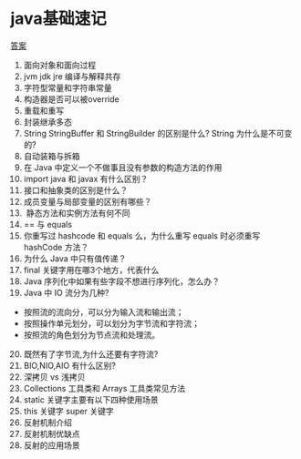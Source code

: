 # java基础速记

[答案](../shortanswer/java基础速记.md)

1. 面向对象和面向过程 
2. jvm jdk jre 编译与解释共存
3. 字符型常量和字符串常量
4. 构造器是否可以被override
5. 重载和重写
6. 封装继承多态
7. String StringBuffer 和 StringBuilder 的区别是什么? String 为什么是不可变的?
8. 自动装箱与拆箱
9. 在 Java 中定义一个不做事且没有参数的构造方法的作用
10. import java 和 javax 有什么区别？
11. 接口和抽象类的区别是什么？
12. 成员变量与局部变量的区别有哪些？
13.  静态方法和实例方法有何不同
14. == 与 equals
15. 你重写过 hashcode 和 equals 么，为什么重写 equals 时必须重写 hashCode 方法？
16. 为什么 Java 中只有值传递？
17. final 关键字用在哪3个地方，代表什么
18. Java 序列化中如果有些字段不想进行序列化，怎么办？
19. Java 中 IO 流分为几种?
- 按照流的流向分，可以分为输入流和输出流；
- 按照操作单元划分，可以划分为字节流和字符流；
- 按照流的角色划分为节点流和处理流。
20. 既然有了字节流,为什么还要有字符流?
21. BIO,NIO,AIO 有什么区别?
22. 深拷贝 vs 浅拷贝
23. Collections 工具类和 Arrays 工具类常见方法
24. static 关键字主要有以下四种使用场景
25. this 关键字 super 关键字
26. 反射机制介绍
27. 反射机制优缺点
28. 反射的应用场景